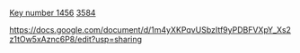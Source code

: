 [Key number 1456](https://fs29.formsite.com/res/workflowContinue?EParam=m_OmK8apOTBsFiOHYXvfzdlARFv6bfoFeD_BD97ub94aYn4-rcQWSggxPPhBHVw_xIlXrYVWlIpireazvI3C641Sfv_njW3O4q0s7ms7jwM)
[3584 ](https://fs29.formsite.com/res/workflowContinue?EParam=m_OmK8apOTBsFiOHYXvfzdlARFv6bfoFeD_BD97ub94aYn4-rcQWSggxPPhBHVw_xIlXrYVWlIpireazvI3C641Sfv_njW3O4q0s7ms7jwM)


https://docs.google.com/document/d/1m4yXKPqvUSbzItf9yPDBFVXpY_Xs2z1tOw5xAznc6P8/edit?usp=sharing
